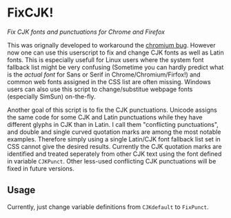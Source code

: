 # FixCJK!
_Fix CJK fonts and punctuations for Chrome and Firefox_

This was orignally developed to workaround the [chromium bug](https://bugs.chromium.org/p/chromium/issues/detail?id=448478). However now one can use this userscript to fix and change CJK fonts as well as Latin fonts. This is especially usefull for Linux users where the system font fallback list might be very confusing (Sometime you can hardly predict what is the *actual font* for Sans or Serif in Chrome/Chromium/Firfox!) and common web fonts assigned in the CSS list are often missing. Windows users can also use this script to change/substitue webpage fonts (especially SimSun) on-the-fly.

Another goal of this script is to fix the CJK punctuations. Unicode assigns the same code for some CJK and Latin punctuations while they have different glyphs in CJK than in Latin. I call them "conflicting punctuations", and double and single curved quotation marks are among the most notable examples. Therefore simply using a single Latin/CJK font fallback list set in CSS cannot give the desired results. Currently the CJK quotation marks are identified and treated seperately from other CJK text using the font defined in variable `CJKPunct`. Other less-used conflicting CJK punctuations will be fixed in future versions.

## Usage
Currently, just change variable definitions from `CJKdefault` to `FixPunct`.
